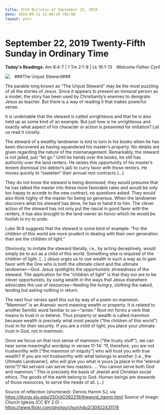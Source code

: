 ```yaml
---
title: ICCH Bulletin of September 22, 2019
date: 2019-09-21 11:08:29 +02:00
layout: post
---
```


# September 22, 2019 Twenty-Fifth Sunday in Ordinary Time
<span style="float: right"><em>Welcome Father Cyril</em></span>
**Today's Readings:** Am 8:4-7 | 1 Tm 2:1-8 | Lk 16:1-13


<img style="float: left; margin-right: 1em;" src="https://church4u2.files.wordpress.com/2018/09/af9bc-41519374_338636090031085_3139767845560084636_n.jpg?w=620">

###The Unjust Steward###

The parable long known as “The Unjust Steward” may be the most puzzling of all the stories of Jesus. Since it appears to present an immoral person as a model, the story has been used by Christianity’s enemies to denigrate Jesus as teacher. But there is a way of reading it that makes powerful sense.

It is undeniable that the steward is called unrighteous and that he is also held up as some kind of an example. But just how is he unrighteous and exactly what aspect of his character or action is presented for imitation? Let us read it closely.

The steward of a wealthy landowner is told to turn in his books when he has been discovered as having squandered his master’s property. No details are given regarding the nature of the mismanagement. Remarkably, the steward is not jailed, just “let go.” Until he hands over the books, he still has authority over the land renters. He seizes this opportunity of his master’s lenient dismissal (no debtor’s jail) to curry favor with those renters. He moves quickly to “sweeten” their annual rent contracts (...)

They do not know the steward is being dismissed; they would presume that he has talked the master into these more favorable rates and would be only too happy to accede to the new contract, no questions asked. They would also think highly of the master for being so generous. When the landowner discovers what his steward has done, he has to hand it to him. The clever action of the steward has not only put the rascal in good favor with the renters, it has also brought to the land-owner an honor which he would be foolish to try to undo.

Luke 16:8 suggests that the steward is some kind of example: “For the children of this world are more prudent in dealing with their own generation than are the children of light.”

Obviously, to imitate the steward literally, i.e., by acting deceptively, would simply be to act as a child of this world. Something else is required of the children of light. (...) Jesus urges us to use wealth in such a way as to gain favor with the One who is both the ultimate client and the ultimate landowner—God. Jesus spotlights the opportunistic shrewdness of the steward. The application for the “children of light” is that they too are to be clever opportunists, by using wealth in the ways that Jesus elsewhere advocates the use of resources—feeding the hungry, clothing the naked, lending but asking nothing in return.

The next four verses spell this out by way of a poem on mammon. “Mammon” is an Aramaic word meaning wealth or property. It is related to another Semitic word familiar to us—“amen.” Root mn forms a verb that means to trust in or believe. Thus property or wealth is called mammon because wealth is precisely what most people (“the children of this world”) trust in for their security. If you are a child of light, you place your ultimate trust in God, not in mammon.

Once we focus on that root sense of mammon (“the trusty stuff”), we can hear some meaningful wordplay in verses 11-14: “If, therefore, you are not trustworthy with [“the mammon of iniquity”] who will trust you with true wealth? If you are not trustworthy with what belongs to another [i.e., the Ultimate Landowner], who will give you what is yours [a place in the “eternal tents”]? No servant can serve two masters. … You cannot serve both God and mammon.” This is precisely the basis of Jewish and Christian social ethics. The goods of the earth belong to God. Human beings are stewards of those resources, to serve the needs of all. (...)

Source of reflection (shortened): Dennis Hamm SJ, via https://liturgy.slu.edu/25OrdC092219/theword_hamm.html
Source of image: Church Iglesia (CC BY 2.0) - https://www.flickr.com/photos/church4u2/30922431178




